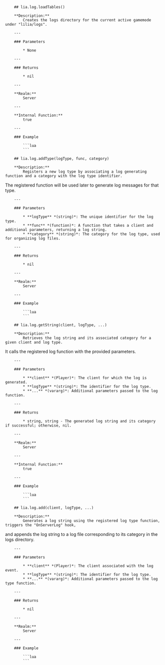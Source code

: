         ## lia.log.loadTables()

        **Description:**
            Creates the logs directory for the current active gamemode under "lilia/logs".

        ---

        ### Parameters

            * None

        ---

        ### Returns

            * nil

        ---

        **Realm:**
            Server

        ---

        **Internal Function:**
            true

        ---

        ### Example

            ```lua
            ```

        ## lia.log.addType(logType, func, category)

        **Description:**
            Registers a new log type by associating a log generating function and a category with the log type identifier.
The registered function will be used later to generate log messages for that type.

        ---

        ### Parameters

            * **logType** *(string)*: The unique identifier for the log type.
            * **func** *(function)*: A function that takes a client and additional parameters, returning a log string.
            * **category** *(string)*: The category for the log type, used for organizing log files.

        ---

        ### Returns

            * nil

        ---

        **Realm:**
            Server

        ---

        ### Example

            ```lua
            ```

        ## lia.log.getString(client, logType, ...)

        **Description:**
            Retrieves the log string and its associated category for a given client and log type.
It calls the registered log function with the provided parameters.

        ---

        ### Parameters

            * **client** *(Player)*: The client for which the log is generated.
            * **logType** *(string)*: The identifier for the log type.
            * **...** *(vararg)*: Additional parameters passed to the log function.

        ---

        ### Returns

            * string, string - The generated log string and its category if successful; otherwise, nil.

        ---

        **Realm:**
            Server

        ---

        **Internal Function:**
            true

        ---

        ### Example

            ```lua
            ```

        ## lia.log.add(client, logType, ...)

        **Description:**
            Generates a log string using the registered log type function, triggers the "OnServerLog" hook,
and appends the log string to a log file corresponding to its category in the logs directory.

        ---

        ### Parameters

            * **client** *(Player)*: The client associated with the log event.
            * **logType** *(string)*: The identifier for the log type.
            * **...** *(vararg)*: Additional parameters passed to the log type function.

        ---

        ### Returns

            * nil

        ---

        **Realm:**
            Server

        ---

        ### Example

            ```lua
            ```

